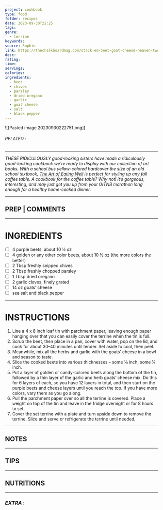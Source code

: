 ```yaml
---
project: cookbook
type: food
folder: recipes
date: 2023-09-30T22:25
tags: 
genre:
  - terrine
keywords: 
source: Sophie
link: https://thechalkboardmag.com/stack-em-beet-goat-cheese-heaven-two-foodie-sisters/
desc: 
rating: 
time: 
servings: 
calories: 
ingredients:
  - beet
  - chives
  - parsley
  - dried oregano
  - garlic
  - goat cheese
  - salt
  - black pepper
---
```


![[Pasted image 20230930222751.png]]
###### *RELATED* : 
---
_THESE RIDICULOUSLY good-looking sisters have made a ridiculously good-looking cookbook we’re ready to display with our collection of art books. With a school bus yellow-colored hardcover the size of an old school textbook, [The Art of Eating Well](https://www.amazon.com/gp/product/1576877272/ref=as_li_tl?ie=UTF8&camp=1789&creative=390957&creativeASIN=1576877272&linkCode=as2&tag=thechamag-20&linkId=7CWWHM3PNJUN3LUD) is perfect for styling up any fall coffee table. A cookbook for the coffee table? Why not! It’s gorgeous, interesting, and may just get you up from your OITNB marathon long enough for a healthy home-cooked dinner._

---
## PREP | COMMENTS



---
# INGREDIENTS

- [ ] 4 purple beets, about 10 ½ oz
- [ ] 4 golden or any other color beets, about 10 ½ oz (the more colors the better)
- [ ] 2 Tbsp freshly snipped chives
- [ ] 2 Tbsp freshly chopped parsley
- [ ] 1 Tbsp dried oregano
- [ ] 2 garlic cloves, finely grated
- [ ] 14 oz goats’ cheese
- [ ] sea salt and black pepper

---
# INSTRUCTIONS

1. Line a 4 x 8 inch loaf tin with parchment paper, leaving enough paper hanging over that you can easily cover the terrine when the tin is full.
2. Scrub the beet, then place in a pan, cover with water, pop on the lid, and cook for about 30–40 minutes until tender. Set aside to cool, then peel.
3. Meanwhile, mix all the herbs and garlic with the goats’ cheese in a bowl and season to taste.
4. Slice the cooked beets into various thicknesses – some 1⁄8 inch, some 1⁄4 inch.
5. Put a layer of golden or candy-colored beets along the bottom of the tin, followed by a thin layer of the garlic and herb goats’ cheese mix. Do this for 6 layers of each, so you have 12 layers in total, and then start on the purple beets and cheese layers until you reach the top. If you have more colors, vary them as you go along.
6. Pull the parchment paper over so all the terrine is covered. Place a weight on top of the tin and leave in the fridge overnight or for 8 hours to set.
7. Cover the set terrine with a plate and turn upside down to remove the terrine. Slice and serve or refrigerate the terrine until needed.

---
## NOTES



---
## TIPS



---
## NUTRITIONS



---
### *EXTRA* :



